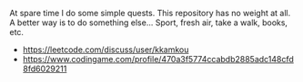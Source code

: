 At spare time I do some simple quests. This repository has no weight at all.
A better way is to do something else... Sport, fresh air, take a walk, books, etc.

- https://leetcode.com/discuss/user/kkamkou
- https://www.codingame.com/profile/470a3f5774ccabdb2885adc148cfd8fd6029211
